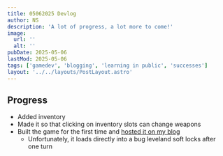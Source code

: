 ```yaml
---
title: 05062025 Devlog
author: NS
description: 'A lot of progress, a lot more to come!'
image:
  url: ''
  alt: ''
pubDate: 2025-05-06
lastMod: 2025-05-06
tags: ['gamedev', 'blogging', 'learning in public', 'successes']
layout: '../../layouts/PostLayout.astro'
---
```


## Progress

- Added inventory
- Made it so that clicking on inventory slots can change weapons
- Built the game for the first time and [hosted it on my blog](/LatestHID/)
  - Unfortunately, it loads directly into a bug leveland soft locks after one turn
